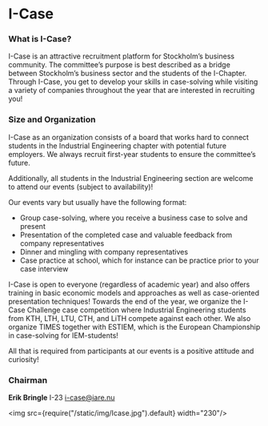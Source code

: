 # I-Case

### What is I-Case?

I-Case is an attractive recruitment platform for Stockholm’s business community. The committee’s purpose is best described as a bridge between Stockholm’s business sector and the students of the I-Chapter. Through I-Case, you get to develop your skills in case-solving while visiting a variety of companies throughout the year that are interested in recruiting you!

### Size and Organization
I-Case as an organization consists of a board that works hard to connect students in the Industrial Engineering chapter with potential future employers. We always recruit first-year students to ensure the committee’s future.

Additionally, all students in the Industrial Engineering section are welcome to attend our events (subject to availability)!

Our events vary but usually have the following format:
- Group case-solving, where you receive a business case to solve and present
- Presentation of the completed case and valuable feedback from company representatives
- Dinner and mingling with company representatives
- Case practice at school, which for instance can be practice prior to your case interview

I-Case is open to everyone (regardless of academic year) and also offers training in basic economic models and approaches as well as case-oriented presentation techniques! Towards the end of the year, we organize the I-Case Challenge case competition where Industrial Engineering students from KTH, LTH, LTU, CTH, and LiTH compete against each other. We also organize TIMES together with ESTIEM, which is the European Championship in case-solving for IEM-students!

All that is required from participants at our events is a positive attitude and curiosity!

### Chairman

__Erik Bringle__ I-23
i-case@iare.nu

<img src={require("/static/img/Icase.jpg").default} width="230"/>


